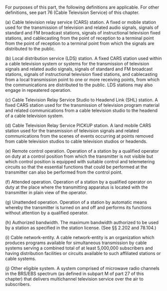 For purposes of this part, the following definitions are applicable. For other definitions, see part 76 (Cable Television Service) of this chapter.

(a) Cable television relay service (CARS) station. A fixed or mobile station used for the transmission of television and related audio signals, signals of standard and FM broadcast stations, signals of instructional television fixed stations, and cablecasting from the point of reception to a terminal point from the point of reception to a terminal point from which the signals are distributed to the public.
              

(b) Local distribution service (LDS) station. A fixed CARS station used within a cable television system or systems for the transmission of television signals and related audio signals, signals of standard and FM broadcast stations, signals of instructional television fixed stations, and cablecasting from a local transmission point to one or more receiving points, from which the communications are distributed to the public. LDS stations may also engage in repeatered operation.

(c) Cable Television Relay Service Studio to Headend Link (SHL) station. A fixed CARS station used for the transmission of television program material and related communications from a cable television studio to the headend of a cable television system.

(d) Cable Television Relay Service PICKUP station. A land mobile CARS station used for the transmission of television signals and related communications from the scenes of events occurring at points removed from cable television studios to cable television studios or headends.

(e) Remote control operation. Operation of a station by a qualified operator on duty at a control position from which the transmitter is not visible but which control position is equipped with suitable control and telemetering circuits so that the essential functions that could be performed at the transmitter can also be performed from the control point.

(f) Attended operation. Operation of a station by a qualified operator on duty at the place where the transmitting apparatus is located with the transmitter in plain view of the operator.

(g) Unattended operation. Operation of a station by automatic means whereby the transmitter is turned on and off and performs its functions without attention by a qualified operator.

(h) Authorized bandwidth. The maximum bandwidth authorized to be used by a station as specified in the station license. (See §§ 2.202 and 78.104.)

(i) Cable network-entity. A cable network-entity is an organization which produces programs available for simultaneous transmission by cable systems serving a combined total of at least 5,000,000 subscribers and having distribution facilities or circuits available to such affiliated stations or cable systems.

(j) Other eligible system. A system comprised of microwave radio channels in the BRS/EBS spectrum (as defined in subpart M of part 27 of this chapter) that delivers multichannel television service over the air to subscribers.

